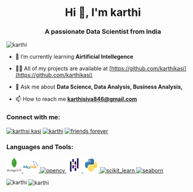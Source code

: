 <h1 align="center">Hi 👋, I'm karthi</h1>
<h3 align="center">A passionate Data Scientist from India</h3>

<p align="left"> <img src="https://komarev.com/ghpvc/?username=karthi&label=Profile%20views&color=0e75b6&style=flat" alt="karthi" /> </p>

- 🌱 I’m currently learning **Airtificial Intellegence**

- 👨‍💻 All of my projects are available at [https://github.com/karthikasi](https://github.com/karthikasi)

- 💬 Ask me about **Data Science, Data Analysis, Business Analysis,**

- 📫 How to reach me **karthisiva846@gmail.com**

<h3 align="left">Connect with me:</h3>
<p align="left">
<a href="https://linkedin.com/in/karthsi kasi" target="blank"><img align="center" src="https://raw.githubusercontent.com/rahuldkjain/github-profile-readme-generator/master/src/images/icons/Social/linked-in-alt.svg" alt="karthsi kasi" height="30" width="40" /></a>
<a href="https://kaggle.com/karthi" target="blank"><img align="center" src="https://raw.githubusercontent.com/rahuldkjain/github-profile-readme-generator/master/src/images/icons/Social/kaggle.svg" alt="karthi" height="30" width="40" /></a>
<a href="https://www.youtube.com/c/friends forever" target="blank"><img align="center" src="https://raw.githubusercontent.com/rahuldkjain/github-profile-readme-generator/master/src/images/icons/Social/youtube.svg" alt="friends forever" height="30" width="40" /></a>
</p>

<h3 align="left">Languages and Tools:</h3>
<p align="left"> <a href="https://www.mongodb.com/" target="_blank" rel="noreferrer"> <img src="https://raw.githubusercontent.com/devicons/devicon/master/icons/mongodb/mongodb-original-wordmark.svg" alt="mongodb" width="40" height="40"/> </a> <a href="https://www.mysql.com/" target="_blank" rel="noreferrer"> <img src="https://raw.githubusercontent.com/devicons/devicon/master/icons/mysql/mysql-original-wordmark.svg" alt="mysql" width="40" height="40"/> </a> <a href="https://opencv.org/" target="_blank" rel="noreferrer"> <img src="https://www.vectorlogo.zone/logos/opencv/opencv-icon.svg" alt="opencv" width="40" height="40"/> </a> <a href="https://pandas.pydata.org/" target="_blank" rel="noreferrer"> <img src="https://raw.githubusercontent.com/devicons/devicon/2ae2a900d2f041da66e950e4d48052658d850630/icons/pandas/pandas-original.svg" alt="pandas" width="40" height="40"/> </a> <a href="https://www.python.org" target="_blank" rel="noreferrer"> <img src="https://raw.githubusercontent.com/devicons/devicon/master/icons/python/python-original.svg" alt="python" width="40" height="40"/> </a> <a href="https://scikit-learn.org/" target="_blank" rel="noreferrer"> <img src="https://upload.wikimedia.org/wikipedia/commons/0/05/Scikit_learn_logo_small.svg" alt="scikit_learn" width="40" height="40"/> </a> <a href="https://seaborn.pydata.org/" target="_blank" rel="noreferrer"> <img src="https://seaborn.pydata.org/_images/logo-mark-lightbg.svg" alt="seaborn" width="40" height="40"/> </a> </p>

<p><img align="left" src="https://github-readme-stats.vercel.app/api/top-langs?username=karthi&show_icons=true&locale=en&layout=compact" alt="karthi" /></p>

<p>&nbsp;<img align="center" src="https://github-readme-stats.vercel.app/api?username=karthi&show_icons=true&locale=en" alt="karthi" /></p>
